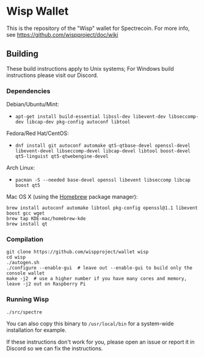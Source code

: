 # Wisp Wallet

This is the repository of the "Wisp" wallet for Spectrecoin. For more info, see https://github.com/wispproject/doc/wiki

## Building

These build instructions apply to Unix systems; For Windows build instructions please visit our Discord.

### Dependencies

Debian/Ubuntu/Mint:
* `apt-get install build-essential libssl-dev libevent-dev libseccomp-dev libcap-dev pkg-config autoconf libtool`

Fedora/Red Hat/CentOS:
* `dnf install git autoconf automake qt5-qtbase-devel openssl-devel libevent-devel libseccomp-devel libcap-devel libtool boost-devel qt5-linguist qt5-qtwebengine-devel`

Arch Linux:
* `pacman -S --needed base-devel openssl libevent libseccomp libcap boost qt5`

Mac OS X (using the [Homebrew](https://brew.sh/) package manager):
```
brew install autoconf automake libtool pkg-config openssl@1.1 libevent boost gcc wget
brew tap KDE-mac/homebrew-kde
brew install qt
```

### Compilation

```
git clone https://github.com/wispproject/wallet wisp
cd wisp
./autogen.sh
./configure --enable-gui  # leave out --enable-gui to build only the console wallet
make -j2  # use a higher number if you have many cores and memory, leave -j2 out on Raspberry Pi
```

### Running Wisp

`./src/spectre`

You can also copy this binary to `/usr/local/bin` for a system-wide installation for example.

If these instructions don't work for you, please open an issue or report it in Discord so we can fix the instructions.
